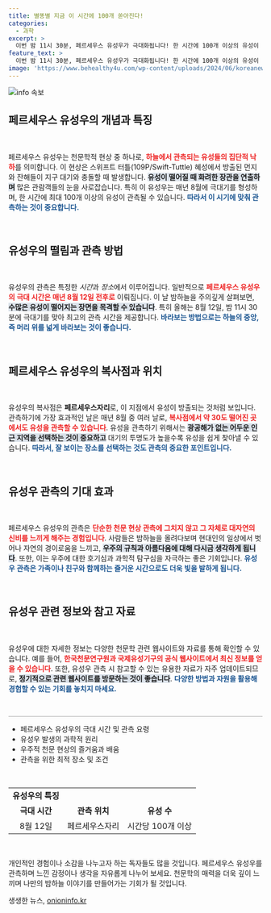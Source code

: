```yaml
---
title: 별똥별 지금 이 시간에 100개 쏟아진다!
categories:
  - 과학
excerpt: >
  이번 밤 11시 30분, 페르세우스 유성우가 극대화됩니다! 한 시간에 100개 이상의 유성이 떨어지는 이 드라마틱한 우주쇼를 놓치지 마세요. 최적 관측 시간은 지금부터 13일 새벽까지!
feature_text: >
  이번 밤 11시 30분, 페르세우스 유성우가 극대화됩니다! 한 시간에 100개 이상의 유성이 떨어지는 이 드라마틱한 우주쇼를 놓치지 마세요. 최적 관측 시간은 지금부터 13일 새벽까지!
image: 'https://www.behealthy4u.com/wp-content/uploads/2024/06/koreanews.jpg'
---
```


<p><img src="https://www.behealthy4u.com/wp-content/uploads/2024/06/koreanews.jpg" alt="info 속보" /></p>

<h2 data-ke-size="size26">페르세우스 유성우의 개념과 특징</h2>

<p data-ke-size="size16">&nbsp;</p>

<p>페르세우스 유성우는 천문학적 현상 중 하나로, <b><span style="color: #ee2323;">하늘에서 관측되는 유성들의 집단적 낙하</span></b>를 의미합니다. 이 현상은 스위프트 터틀(109P/Swift-Tuttle) 혜성에서 방출된 먼지와 잔해들이 지구 대기와 충돌할 때 발생합니다. <b><span style="background-color: #21538527;">유성이 떨어질 때 화려한 장관을 연출하며</span></b> 많은 관람객들의 눈을 사로잡습니다. 특히 이 유성우는 매년 8월에 극대기를 형성하며, 한 시간에 최대 100개 이상의 유성이 관측될 수 있습니다. <b><span style="color: #1a5490;">따라서 이 시기에 맞춰 관측하는 것이 중요합니다.</span></b> </p>

<p data-ke-size="size16">&nbsp;</p>

<h2 data-ke-size="size26">유성우의 떨림과 관측 방법</h2>

<p data-ke-size="size16">&nbsp;</p>

<p>유성우의 관측은 특정한 <em>시간</em>과 <em>장소</em>에서 이루어집니다. 일반적으로 <b><span style="color: #ee2323;">페르세우스 유성우의 극대 시간은 매년 8월 12일 전후로</span></b> 이뤄집니다. 이 날 밤하늘을 주의깊게 살펴보면, <b><span style="background-color: #21538527;">수많은 유성이 떨어지는 장면을 목격할 수 있습니다</span></b>. 특히 올해는 8월 12일, 밤 11시 30분에 극대기를 맞아 최고의 관측 시간을 제공합니다. <b><span style="color: #1a5490;">바라보는 방법으로는 하늘의 중앙, 즉 머리 위를 넓게 바라보는 것이 좋습니다.</span></b></p>

<p data-ke-size="size16">&nbsp;</p>

<h2 data-ke-size="size26">페르세우스 유성우의 복사점과 위치</h2>

<p data-ke-size="size16">&nbsp;</p>

<p>유성우의 복사점은 <strong>페르세우스자리</strong>로, 이 지점에서 유성이 방출되는 것처럼 보입니다. 관측하기에 가장 효과적인 날은 매년 8월 중 여러 날로, <b><span style="color: #ee2323;">복사점에서 약 30도 떨어진 곳에서도 유성을 관측할 수 있습니다</span></b>. 유성을 관측하기 위해서는 <b><span style="background-color: #21538527;">광공해가 없는 어두운 인근 지역을 선택하는 것이 중요하고</span></b> 대기의 투명도가 높을수록 유성을 쉽게 찾아낼 수 있습니다. <b><span style="color: #1a5490;">따라서, 잘 보이는 장소를 선택하는 것도 관측의 중요한 포인트입니다.</span></b></p>

<p data-ke-size="size16">&nbsp;</p>

<h2 data-ke-size="size26">유성우 관측의 기대 효과</h2>

<p data-ke-size="size16">&nbsp;</p>

<p>페르세우스 유성우의 관측은 <b><span style="color: #ee2323;">단순한 천문 현상 관측에 그치지 않고 그 자체로 대자연의 신비를 느끼게 해주는 경험입니다</span></b>. 사람들은 밤하늘을 올려다보며 현대인의 일상에서 벗어나 자연의 경이로움을 느끼고, <b><span style="background-color: #21538527;">우주의 규칙과 아름다움에 대해 다시금 생각하게 됩니다</span></b>. 또한, 이는 우주에 대한 호기심과 과학적 탐구심을 자극하는 좋은 기회입니다. <b><span style="color: #1a5490;">유성우 관측은 가족이나 친구와 함께하는 즐거운 시간으로도 더욱 빛을 발하게 됩니다.</span></b></p>

<p data-ke-size="size16">&nbsp;</p>

<h2 data-ke-size="size26">유성우 관련 정보와 참고 자료</h2>

<p data-ke-size="size16">&nbsp;</p>

<p>유성우에 대한 자세한 정보는 다양한 천문학 관련 웹사이트와 자료를 통해 확인할 수 있습니다. 예를 들어, <b><span style="color: #ee2323;">한국천문연구원과 국제유성기구의 공식 웹사이트에서 최신 정보를 얻을 수 있습니다</span></b>. 또한, 유성우 관측 시 참고할 수 있는 유용한 자료가 자주 업데이트되므로, <b><span style="background-color: #21538527;">정기적으로 관련 웹사이트를 방문하는 것이 좋습니다</span></b>. <b><span style="color: #1a5490;">다양한 방법과 자원을 활용해 경험할 수 있는 기회를 놓치지 마세요.</span></b></p>

<p data-ke-size="size16">&nbsp;</p>

<hr style="width: 100%; height: 1px; background-color: #aaa; border: none;">

<ul>
  <li>페르세우스 유성우의 극대 시간 및 관측 요령</li>
  <li>유성우 발생의 과학적 원리</li>
  <li>우주적 천문 현상의 즐거움과 배움</li>
  <li>관측을 위한 최적 장소 및 조건</li>
</ul>

<p data-ke-size="size16">&nbsp;</p>

<table style="width:100%;">
  <tr>
    <td style="text-align: center; height: 17px;"><b>유성우의 특징</b></td>
  </tr>
  <tr>
    <td style="text-align: center; height: 17px;"><b>극대 시간</b></td>
    <td style="text-align: center; height: 17px;"><b>관측 위치</b></td>
    <td style="text-align: center; height: 17px;"><b>유성 수</b></td>
  </tr>
  <tr>
    <td style="text-align: center; height: 17px;">8월 12일</td>
    <td style="text-align: center; height: 17px;">페르세우스자리</td>
    <td style="text-align: center; height: 17px;">시간당 100개 이상</td>
  </tr>
</table>

<p data-ke-size="size16">&nbsp;</p>

<p>개인적인 경험이나 소감을 나누고자 하는 독자들도 많을 것입니다. 페르세우스 유성우를 관측하며 느낀 감정이나 생각을 자유롭게 나누어 보세요. 천문학의 매력을 더욱 깊이 느끼며 나만의 밤하늘 이야기를 만들어가는 기회가 될 것입니다.</p>
생생한 뉴스, <a href="https://onioninfo.kr" rel="dofollow">onioninfo.kr</a>


